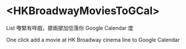 # \<HKBroadwayMoviesToGCal\>

List 嚟緊有咩戲，撳兩撳加佢落你 Google Calendar 度

One click add a movie at HK Broadway cinema line to Google Calendar
